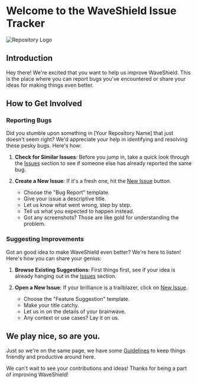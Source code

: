 # Welcome to the WaveShield Issue Tracker

![Repository Logo](https://cdn.justinnn.dev/waveshield-db.png)

## Introduction

Hey there! We're excited that you want to help us improve WaveShield. This is the place where you can report bugs you've encountered or share your ideas for making things even better.

## How to Get Involved

### Reporting Bugs

Did you stumble upon something in [Your Repository Name] that just doesn't seem right? We'd appreciate your help in identifying and resolving these pesky bugs. Here's how:

1. **Check for Similar Issues**: Before you jump in, take a quick look through the [Issues](https://github.com/WaveShieldDev/WaveShield/issues) section to see if someone else has already reported the same bug.

2. **Create a New Issue**: If it's a fresh one, hit the [New Issue](https://github.com/WaveShieldDev/WaveShield/issues/new/choose) button.
   - Choose the "Bug Report" template.
   - Give your issue a descriptive title.
   - Let us know what went wrong, step by step.
   - Tell us what you expected to happen instead.
   - Got any screenshots? Those are like gold for understanding the problem.

### Suggesting Improvements

Got an good idea to make WaveShield even better? We're here to listen! Here's how you can share your genius:

1. **Browse Existing Suggestions**: First things first, see if your idea is already hanging out in the [Issues](https://github.com/WaveShieldDev/WaveShield/issues) section.

2. **Open a New Issue**: If your brilliance is a trailblazer, click on [New Issue](https://github.com/WaveShieldDev/WaveShield/issues/new/choose).
   - Choose the "Feature Suggestion" template.
   - Make your title catchy.
   - Let us in on the details of your brainwave.
   - Any context or use cases? Lay it on us.

## We play nice, so are you.
Just so we're on the same page, we have some [Guidelines](CODE_OF_CONDUCT.md) to keep things friendly and productive around here.

We can't wait to see your contributions and ideas! Thanks for being a part of improving WaveShield!
